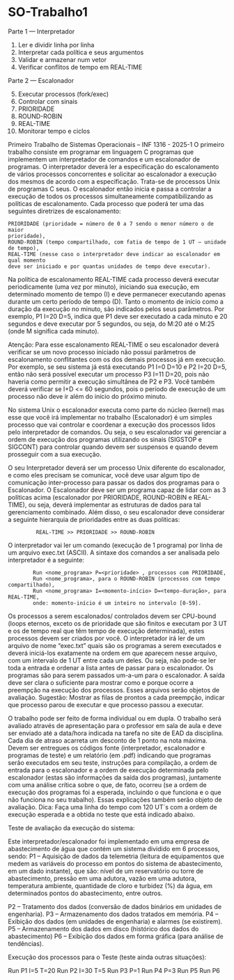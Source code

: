 # SO-Trabalho1


Parte 1 — Interpretador
  1. Ler e dividir linha por linha
  2. Interpretar cada política e seus argumentos
  3. Validar e armazenar num vetor
  4. Verificar conflitos de tempo em REAL-TIME

Parte 2 — Escalonador
 
  5. Executar processos (fork/exec)
  6. Controlar com sinais
  7. PRIORIDADE
  8. ROUND-ROBIN
  9. REAL-TIME
  10. Monitorar tempo e ciclos






Primeiro Trabalho de Sistemas Operacionais – INF 1316 - 2025-1
O primeiro trabalho consiste em programar em linguagem C programas que implementem um
interpretador de comandos e um escalonador de programas. O interpretador deverá ler a
especificação do escalonamento de vários processos concorrentes e solicitar ao escalonador a
execução dos mesmos de acordo com a especificação. Trata-se de processos Unix de programas
C seus. O escalonador então inicia e passa a controlar a execução de todos os processos
simultaneamente compatibilizando as políticas de escalonamento. Cada processo que poderá
ter uma das seguintes diretrizes de escalonamento:

    PRIORIDADE (prioridade = número de 0 a 7 sendo o menor número o de maior
    prioridade),
    ROUND-ROBIN (tempo compartilhado, com fatia de tempo de 1 UT – unidade de tempo),
    REAL-TIME (nesse caso o interpretador deve indicar ao escalonador em qual momento
    deve ser iniciado e por quantas unidades de tempo deve executar).
  

Na política de escalonamento REAL-TIME cada processo deverá executar periodicamente (uma
vez por minuto), iniciando sua execução, em determinado momento de tempo (I) e deve
permanecer executando apenas durante um certo período de tempo (D). Tanto o momento de
início como a duração da execução no minuto, são indicados pelos seus parâmetros. Por
exemplo, P1 I=20 D=5, indica que P1 deve ser executado a cada minuto e 20 segundos e deve
executar por 5 segundos, ou seja, do M:20 até o M:25 (onde M significa cada minuto).

Atenção: Para esse escalonamento REAL-TIME o seu escalonador deverá verificar se um novo
processo iniciado não possui parâmetros de escalonamento conflitantes com os dos demais
processos já em execução. Por exemplo, se seu sistema já está executando P1 I=0 D=10 e P2 I=20
D=5, então não será possível executar um processo P3 I=11 D=20, pois não haveria como permitir
a execução simultânea de P2 e P3. Você também deverá verificar se I+D <= 60 segundos, pois o
período de execução de um processo não deve ir além do início do próximo minuto.

No sistema Unix o escalonador executa como parte do núcleo (kernel) mas esse que você irá
implementar no trabalho (Escalonador) é um simples processo que vai controlar e coordenar a
execução dos processos lidos pelo interpretador de comandos. Ou seja, o seu escalonador vai
gerenciar a ordem de execução dos programas utilizando os sinais (SIGSTOP e SIGCONT) para
controlar quando devem ser suspensos e quando devem prosseguir com a sua execução.

O seu Interpretador deverá ser um processo Unix diferente do escalonador, e como eles
precisam se comunicar, você deve usar algum tipo de comunicação inter-processo para passar
os dados dos programas para o Escalonador.
O Escalonador deve ser um programa capaz de lidar com as 3 políticas acima (escalonador por
PRIORIDADE, ROUND-ROBIN e REAL-TIME), ou seja, deverá implementar as estruturas de dados
para tal gerenciamento combinado. Além disso, o seu escalonador deve considerar a seguinte
hierarquia de prioridades entre as duas politicas:

             REAL-TIME >> PRIORIDADE >> ROUND-ROBIN

O interpretador vai ler um comando (execução de 1 programa) por linha de um arquivo exec.txt
(ASCII). A sintaxe dos comandos a ser analisada pelo interpretador é a seguinte:

            Run <nome_programa> P=<prioridade> , processos com PRIORIDADE,
            Run <nome_programa>, para o ROUND-ROBIN (processos com tempo compartilhado),
            Run <nome_programa> I=<momento-início> D=<tempo-duração>, para REAL-TIME,
            onde: momento-início é um inteiro no intervalo [0-59].
            
             
Os processos a serem escalonados/ controlados devem ser CPU-bound (loops eternos, exceto os
de prioridade que são finitos e executam por 3 UT e os de tempo real que têm tempo de
execução determinada), estes processos devem ser criados por você. O interpretador irá ler de
um arquivo de nome “exec.txt” quais são os programas a serem executados e deverá iniciá-los
exatamente na ordem em que aparecem nesse arquivo, com um intervalo de 1 UT entre cada
um deles. Ou seja, não pode-se ler toda a entrada e ordenar a lista antes de passar para o
escalonador. Os programas são para serem passados um-a-um para o escalonador. A saída deve
ser clara o suficiente para mostrar como e porque ocorre a preempção na execução dos
processos. Esses arquivos serão objetos de avaliação. Sugestão: Mostrar as filas de prontos a
cada preempção, indicar que processo parou de executar e que processo passou a executar.


O trabalho pode ser feito de forma individual ou em dupla. O trabalho será avaliado através de
apresentação para o professor em sala de aula e deve ser enviado até a data/hora indicada na
tarefa no site de EAD da disciplina. Cada dia de atraso acarreta um desconto de 1 ponto na nota
máxima. Devem ser entregues os códigos fonte (interpretador, escalonador e programas de
teste) e um relatório (em .pdf) indicando que programas serão executados em seu teste,
instruções para compilação, a ordem de entrada para o escalonador e a ordem de execução
determinada pelo escalonador (estas são informações da saída dos programas), juntamente com
uma análise crítica sobre o que, de fato, ocorreu (se a ordem de execução dos programas foi a
esperada, incluindo o que funciona e o que não funciona no seu trabalho). Essas explicações
também serão objeto de avaliação. Dica: Faça uma linha do tempo com 120 UT´s com a ordem
de execução esperada e a obtida no teste que está indicado abaixo.


Teste de avaliação da execução do sistema:

Este interpretador/escalonador foi implementado em uma empresa de abastecimento de água
que contém um sistema dividido em 6 processos, sendo:
P1 – Aquisição de dados da telemetria (leitura de equipamentos que medem as variáveis do
processo em pontos do sistema de abastecimento, em um dado instante), que são: nível de um
reservatório ou torre de abastecimento, pressão em uma adutora, vazão em uma adutora,
temperatura ambiente, quantidade de cloro e turbidez (%) da água, em determinados pontos do
abastecimento, entre outros.

P2 – Tratamento dos dados (conversão de dados binários em unidades de engenharia).
P3 – Armazenamento dos dados tratados em memória.
P4 – Exibição dos dados (em unidades de engenharia) e alarmes (se existirem).
P5 – Armazenamento dos dados em disco (histórico dos dados do abastecimento)
P6 – Exibição dos dados em forma gráfica (para análise de tendências).


Execução dos processos para o Teste (teste ainda outras situações):

Run P1 I=5 T=20
Run P2 I=30 T=5
Run P3 P=1
Run P4 P=3
Run P5
Run P6
